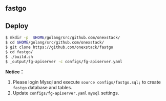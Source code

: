 ## fastgo

## Deploy

```bash
$ mkdir -p  $HOME/golang/src/github.com/onexstack/
$ cd $HOME/golang/src/github.com/onexstack/
$ git clone https://github.com/onexstack/fastgo
$ cd fastgo/
$ ./build.sh
$ _output/fg-apiserver -c configs/fg-apiserver.yaml
```

**Notice：** 

1. Please login Mysql and execute `source configs/fastgo.sql;` to create `fastgo` database and tables.
2. Update `configs/fg-apiserver.yaml`  `mysql` settings.

